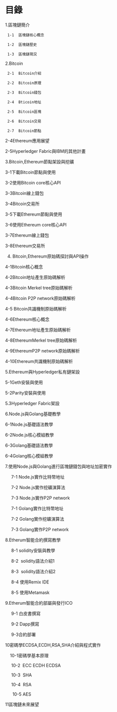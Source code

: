 # 目錄

1.區塊鏈簡介

     1-1  區塊鏈核心概念

     1-2  區塊鏈歷史

     1-3  區塊鏈現況

2.Bitcoin

     2-1  Bitcoin介紹

     2-2  Bitcoin原理

     2-3  Bitcoin錢包

     2-4  Bticoin地址

     2-5  Bitcoin區塊

     2-6  Bitcoin交易

     2-7  Bitcoin節點

2-4Ethereum應用展望

2-5Hyperledger Fabric與IBM的其他計畫

3.Bitcoin,Ethereum節點架設與挖礦

3-1下載Bitcoin節點與使用

3-2使用Bitcoin core核心API

3-3Bitcoin線上錢包

3-4Bitcoin交易所

3-5下載Ethereum節點與使用

3-6使用Ethereum core核心API

3-7Ethereum線上錢包

3-8Ethereum交易所

4. Bitcoin,Ethereum原始碼探討與API操作

4-1Bitcoin核心概念

4-2Bitcoin地址產生原始碼解析

4-3Bitcoin Merkel tree原始碼解析

4-4Bitcoin P2P network原始碼解析

4-5 Bitcoin共識機制原始碼解析

4-6Ethereum核心概念

4-7Ethereum地址產生原始碼解析

4-8EthereumMerkel tree原始碼解析

4-9EthereumP2P network原始碼解析

4-10Ethereum共識機制原始碼解析

5.Ethereum與Hyperledger私有鏈架設

5-1Geth安裝與使用

5-2Parity安裝與使用

5.3Hyperledger Fabric架設

6.Node.js與Golang基礎教學

6-1Node.js基礎語法教學

6-2Node.js核心模組教學

6-3Golang基礎語法教學

6-4Golang核心模組教學

7.使用Node.js與Golang進行區塊鏈錢包與地址加密實作

     7-1 Node.js實作比特幣地址

     7-2 Node.js實作挖礦演算法

     7-3 Node.js實作P2P network

     7-1 Golang實作比特幣地址

     7-2 Golang實作挖礦演算法

     7-3 Golang實作P2P network

8.Etherum智能合約撰寫教學

     8-1 solidity安裝與教學

     8-2  solidity語法介紹1

     8-3  solidity語法介紹2

     8-4 使用Remix IDE

     8-5 使用Metamask

9.Etherum智能合約部屬與發行ICO

     9-1 白皮書撰寫

     9-2 Dapp撰寫

     9-3合約部署

10密碼學ECDSA,ECDH,RSA,SHA介紹與程式實作

    10-1密碼學基本原理

     10-2  ECC ECDH ECDSA

     10-3  SHA

     10-4  RSA

      10-5 AES

11區塊鏈未來展望



